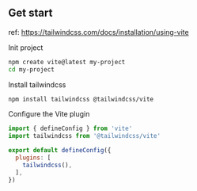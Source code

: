 



## Get start

ref: https://tailwindcss.com/docs/installation/using-vite

Init project
``` sh
npm create vite@latest my-project
cd my-project
```

Install tailwindcss
``` sh
npm install tailwindcss @tailwindcss/vite
```

Configure the Vite plugin
``` js
import { defineConfig } from 'vite'
import tailwindcss from '@tailwindcss/vite'

export default defineConfig({
  plugins: [
    tailwindcss(),
  ],
})
```